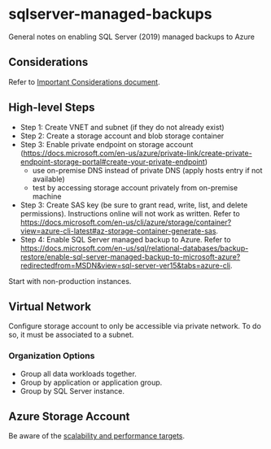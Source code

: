 # sqlserver-managed-backups
General notes on enabling SQL Server (2019) managed backups to Azure

## Considerations ##
Refer to [Important Considerations document](https://docs.microsoft.com/en-us/sql/relational-databases/backup-restore/sql-server-managed-backup-to-microsoft-azure?view=sql-server-ver15#important-considerations).

## High-level Steps ##
* Step 1: Create VNET and subnet (if they do not already exist)
* Step 2: Create a storage account and blob storage container
* Step 3: Enable private endpoint on storage account (https://docs.microsoft.com/en-us/azure/private-link/create-private-endpoint-storage-portal#create-your-private-endpoint)
	- use on-premise DNS instead of private DNS (apply hosts entry if not available)
	- test by accessing storage account privately from on-premise machine
* Step 3: Create SAS key (be sure to grant read, write, list, and delete permissions). Instructions online will not work as written. Refer to https://docs.microsoft.com/en-us/cli/azure/storage/container?view=azure-cli-latest#az-storage-container-generate-sas.
* Step 4: Enable SQL Server managed backup to Azure. Refer to https://docs.microsoft.com/en-us/sql/relational-databases/backup-restore/enable-sql-server-managed-backup-to-microsoft-azure?redirectedfrom=MSDN&view=sql-server-ver15&tabs=azure-cli.

Start with non-production instances.

## Virtual Network ##
Configure storage account to only be accessible via private network. To do so, it must be associated to a subnet.

### Organization Options ###
* Group all data workloads together.
* Group by application or application group.
* Group by SQL Server instance.

## Azure Storage Account ##
Be aware of the [scalability and performance targets](https://docs.microsoft.com/en-us/azure/storage/common/scalability-targets-standard-account).
